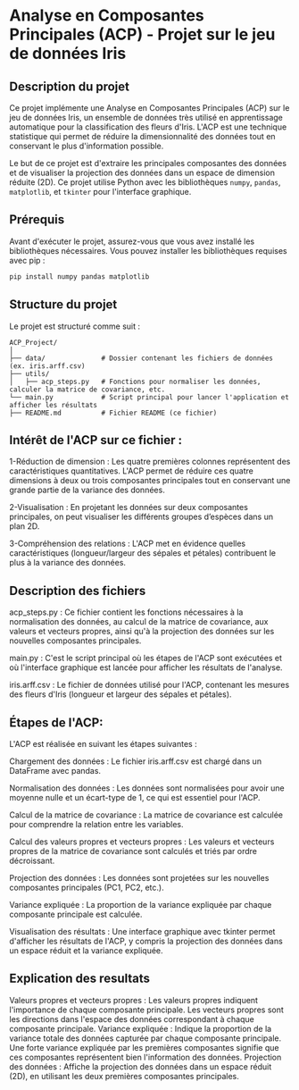 # Analyse en Composantes Principales (ACP) - Projet sur le jeu de données Iris

## Description du projet
Ce projet implémente une Analyse en Composantes Principales (ACP) sur le jeu de données Iris, un ensemble de données très utilisé en apprentissage automatique pour la classification des fleurs d'Iris. L'ACP est une technique statistique qui permet de réduire la dimensionnalité des données tout en conservant le plus d'information possible.

Le but de ce projet est d'extraire les principales composantes des données et de visualiser la projection des données dans un espace de dimension réduite (2D). Ce projet utilise Python avec les bibliothèques `numpy`, `pandas`, `matplotlib`, et `tkinter` pour l'interface graphique.

## Prérequis
Avant d'exécuter le projet, assurez-vous que vous avez installé les bibliothèques nécessaires. Vous pouvez installer les bibliothèques requises avec pip :

```bash
pip install numpy pandas matplotlib
```
## Structure du projet
Le projet est structuré comme suit :

```
ACP_Project/
│
├── data/              # Dossier contenant les fichiers de données (ex. iris.arff.csv)
├── utils/           
│   ├── acp_steps.py   # Fonctions pour normaliser les données, calculer la matrice de covariance, etc.
└── main.py            # Script principal pour lancer l'application et afficher les résultats   
├── README.md          # Fichier README (ce fichier)

```
## Intérêt de l'ACP sur ce fichier :
1-Réduction de dimension : Les quatre premières colonnes représentent des caractéristiques quantitatives. L'ACP permet de réduire ces quatre dimensions à deux ou trois composantes principales tout en conservant une grande partie de la variance des données.

2-Visualisation : En projetant les données sur deux composantes principales, on peut visualiser les différents groupes d’espèces dans un plan 2D.

3-Compréhension des relations : L'ACP met en évidence quelles caractéristiques (longueur/largeur des sépales et pétales) contribuent le plus à la variance des données.

## Description des fichiers
acp_steps.py : Ce fichier contient les fonctions nécessaires à la normalisation des données, au calcul de la matrice de covariance, aux valeurs et vecteurs propres, ainsi qu'à la projection des données sur les nouvelles composantes principales.

main.py : C'est le script principal où les étapes de l'ACP sont exécutées et où l'interface graphique est lancée pour afficher les résultats de l'analyse.

iris.arff.csv : Le fichier de données utilisé pour l'ACP, contenant les mesures des fleurs d'Iris (longueur et largeur des sépales et pétales).

## Étapes de l'ACP:
L'ACP est réalisée en suivant les étapes suivantes :

Chargement des données : Le fichier iris.arff.csv est chargé dans un DataFrame avec pandas.

Normalisation des données : Les données sont normalisées pour avoir une moyenne nulle et un écart-type de 1, ce qui est essentiel pour l'ACP.

Calcul de la matrice de covariance : La matrice de covariance est calculée pour comprendre la relation entre les variables.

Calcul des valeurs propres et vecteurs propres : Les valeurs et vecteurs propres de la matrice de covariance sont calculés et triés par ordre décroissant.

Projection des données : Les données sont projetées sur les nouvelles composantes principales (PC1, PC2, etc.).

Variance expliquée : La proportion de la variance expliquée par chaque composante principale est calculée.

Visualisation des résultats : Une interface graphique avec tkinter permet d'afficher les résultats de l'ACP, y compris la projection des données dans un espace réduit et la variance expliquée.
## Explication des resultats
Valeurs propres et vecteurs propres : Les valeurs propres indiquent l'importance de chaque composante principale. Les vecteurs propres sont les directions dans l'espace des données correspondant à chaque composante principale.
Variance expliquée : Indique la proportion de la variance totale des données capturée par chaque composante principale. Une forte variance expliquée par les premières composantes signifie que ces composantes représentent bien l'information des données.
Projection des données : Affiche la projection des données dans un espace réduit (2D), en utilisant les deux premières composantes principales.
